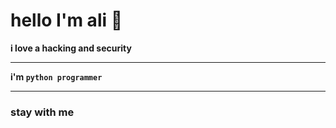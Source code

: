 # hello I'm ali 🤗
__i love a hacking and security__
***
__i'm `python programmer`__
***
### stay with me

